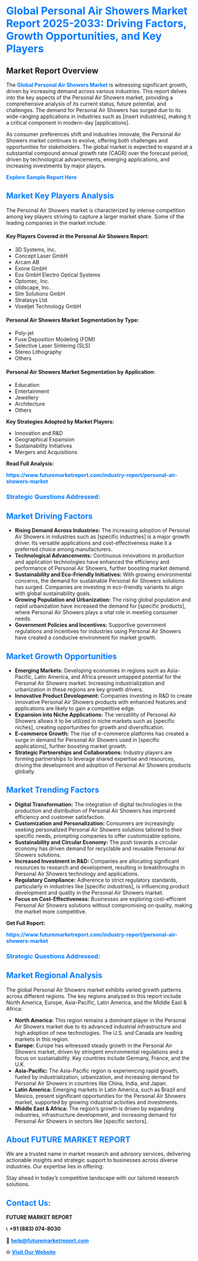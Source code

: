 <h1 style="color: #007BFF;">Global Personal Air Showers Market Report 2025-2033: Driving Factors, Growth Opportunities, and Key Players</h1>

<section id="overview">
<h2>Market Report Overview</h2>
<p>The <a href="https://www.futuremarketreport.com/industry-report/personal-air-showers-market" style="color: #007BFF; text-decoration: none;"><strong>Global Personal Air Showers Market</strong></a> is witnessing significant growth, driven by increasing demand across various industries. This report delves into the key aspects of the Personal Air Showers market, providing a comprehensive analysis of its current status, future potential, and challenges. The demand for Personal Air Showers has surged due to its wide-ranging applications in industries such as [insert industries], making it a critical component in modern-day [applications].</p>
<p>As consumer preferences shift and industries innovate, the Personal Air Showers market continues to evolve, offering both challenges and opportunities for stakeholders. The global market is expected to expand at a substantial compound annual growth rate (CAGR) over the forecast period, driven by technological advancements, emerging applications, and increasing investments by major players.</p>
</section>

<section id="overview">
<p><a href="https://www.futuremarketreport.com/request-sample/reportId=35384" style="color: #007BFF; text-decoration: none;"><strong>Explore Sample Report Here</strong></a></p>
</section>

<section id="key-players">
<h2 style="color: #007BFF;">Market Key Players Analysis</h2>
<p>The Personal Air Showers market is characterized by intense competition among key players striving to capture a larger market share. Some of the leading companies in the market include:</p>
<h4>Key Players Covered in the Personal Air Showers Report:</h4>
<ul><li>3D Systems, Inc.</li><li>Concept Laser GmbH</li><li>Arcam AB</li><li>Exone GmbH</li><li>Eos GmbH Electro Optical Systems</li><li>Optomec, Inc.</li><li>olidscape, Inc.</li><li>Slm Solutions GmbH</li><li>Stratasys Ltd.</li><li>Voxeljet Technology GmbH</li></ul>
<h4>Personal Air Showers Market Segmentation by Type:</h4>
<ul><li>Poly-jet</li><li>Fuse Deposition Modeling (FDM)</li><li>Selective Laser Sintering (SLS)</li><li>Stereo Lithography</li><li>Others</li></ul>

<h4>Personal Air Showers Market Segmentation by Application:</h4>
<ul><li>Education</li><li>Entertainment</li><li>Jewellery</li><li>Architecture</li><li>Others</li></ul>
<p><strong>Key Strategies Adopted by Market Players:</strong></p>
<ul>
<li>Innovation and R&D</li>
<li>Geographical Expansion</li>
<li>Sustainability Initiatives</li>
<li>Mergers and Acquisitions</li>
</ul>
</section>

<section>
<p><strong>Read Full Analysis: </strong></p><a href="https://www.futuremarketreport.com/industry-report/personal-air-showers-market" style="color: #007BFF; text-decoration: none;"><strong>https://www.futuremarketreport.com/industry-report/personal-air-showers-market</strong></a>
<h3 style="color: #007BFF;">Strategic Questions Addressed:</h3>
</section>

<section id="driving-factors">
<h2 style="color: #007BFF;">Market Driving Factors</h2>
<ul>
<li><strong>Rising Demand Across Industries:</strong> The increasing adoption of Personal Air Showers in industries such as [specific industries] is a major growth driver. Its versatile applications and cost-effectiveness make it a preferred choice among manufacturers.</li>
<li><strong>Technological Advancements:</strong> Continuous innovations in production and application technologies have enhanced the efficiency and performance of Personal Air Showers, further boosting market demand.</li>
<li><strong>Sustainability and Eco-Friendly Initiatives:</strong> With growing environmental concerns, the demand for sustainable Personal Air Showers solutions has surged. Companies are investing in eco-friendly variants to align with global sustainability goals.</li>
<li><strong>Growing Population and Urbanization:</strong> The rising global population and rapid urbanization have increased the demand for [specific products], where Personal Air Showers plays a vital role in meeting consumer needs.</li>
<li><strong>Government Policies and Incentives:</strong> Supportive government regulations and incentives for industries using Personal Air Showers have created a conducive environment for market growth.</li>
</ul>
</section>

<section id="growth-opportunities">
<h2 style="color: #007BFF;">Market Growth Opportunities</h2>
<ul>
<li><strong>Emerging Markets:</strong> Developing economies in regions such as Asia-Pacific, Latin America, and Africa present untapped potential for the Personal Air Showers market. Increasing industrialization and urbanization in these regions are key growth drivers.</li>
<li><strong>Innovative Product Development:</strong> Companies investing in R&D to create innovative Personal Air Showers products with enhanced features and applications are likely to gain a competitive edge.</li>
<li><strong>Expansion into Niche Applications:</strong> The versatility of Personal Air Showers allows it to be utilized in niche markets such as [specific niches], creating opportunities for growth and diversification.</li>
<li><strong>E-commerce Growth:</strong> The rise of e-commerce platforms has created a surge in demand for Personal Air Showers used in [specific applications], further boosting market growth.</li>
<li><strong>Strategic Partnerships and Collaborations:</strong> Industry players are forming partnerships to leverage shared expertise and resources, driving the development and adoption of Personal Air Showers products globally.</li>
</ul>
</section>

<section id="trending-factors">
<h2 style="color: #007BFF;">Market Trending Factors</h2>
<ul>
<li><strong>Digital Transformation:</strong> The integration of digital technologies in the production and distribution of Personal Air Showers has improved efficiency and customer satisfaction.</li>
<li><strong>Customization and Personalization:</strong> Consumers are increasingly seeking personalized Personal Air Showers solutions tailored to their specific needs, prompting companies to offer customizable options.</li>
<li><strong>Sustainability and Circular Economy:</strong> The push towards a circular economy has driven demand for recyclable and reusable Personal Air Showers solutions.</li>
<li><strong>Increased Investment in R&D:</strong> Companies are allocating significant resources to research and development, resulting in breakthroughs in Personal Air Showers technology and applications.</li>
<li><strong>Regulatory Compliance:</strong> Adherence to strict regulatory standards, particularly in industries like [specific industries], is influencing product development and quality in the Personal Air Showers market.</li>
<li><strong>Focus on Cost-Effectiveness:</strong> Businesses are exploring cost-efficient Personal Air Showers solutions without compromising on quality, making the market more competitive.</li>
</ul>
</section>

<section>
<p><strong>Get Full Report: </strong></p><a href="https://www.futuremarketreport.com/industry-report/personal-air-showers-market" style="color: #007BFF; text-decoration: none;"><strong>https://www.futuremarketreport.com/industry-report/personal-air-showers-market</strong></a>
<h3 style="color: #007BFF;">Strategic Questions Addressed:</h3>
</section>


<section id="regional-analysis">
<h2 style="color: #007BFF;">Market Regional Analysis</h2>
<p>The global Personal Air Showers market exhibits varied growth patterns across different regions. The key regions analyzed in this report include North America, Europe, Asia-Pacific, Latin America, and the Middle East & Africa:</p>
<ul>
<li><strong>North America:</strong> This region remains a dominant player in the Personal Air Showers market due to its advanced industrial infrastructure and high adoption of new technologies. The U.S. and Canada are leading markets in this region.</li>
<li><strong>Europe:</strong> Europe has witnessed steady growth in the Personal Air Showers market, driven by stringent environmental regulations and a focus on sustainability. Key countries include Germany, France, and the U.K.</li>
<li><strong>Asia-Pacific:</strong> The Asia-Pacific region is experiencing rapid growth, fueled by industrialization, urbanization, and increasing demand for Personal Air Showers in countries like China, India, and Japan.</li>
<li><strong>Latin America:</strong> Emerging markets in Latin America, such as Brazil and Mexico, present significant opportunities for the Personal Air Showers market, supported by growing industrial activities and investments.</li>
<li><strong>Middle East & Africa:</strong> The region’s growth is driven by expanding industries, infrastructure development, and increasing demand for Personal Air Showers in sectors like [specific sectors].</li>
</ul>
</section>

<footer>
<h2 style="color: #007BFF;">About FUTURE MARKET REPORT</h2>
<p>We are a trusted name in market research and advisory services, delivering actionable insights and strategic support to businesses across diverse industries. Our expertise lies in offering:</p>

<p>Stay ahead in today’s competitive landscape with our tailored research solutions.</p>

<h2 style="color: #007BFF;">Contact Us:</h2>
<p><strong>FUTURE MARKET REPORT</strong></p>
<p>📞 <strong>+91 (883) 074-8030</strong></p>
<p>📧 <strong><a href="mailto:help@futuremarketreport.com" style="color: #007BFF;">help@futuremarketreport.com</a></strong></p>
<p>🌐 <strong><a href="https://www.futuremarketreport.com/" style="color: #007BFF;">Visit Our Website</a></strong></p>
</footer>